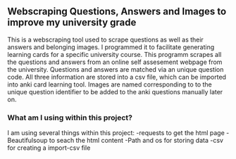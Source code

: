 
## Webscraping Questions, Answers and Images to improve my university grade

This is a webscraping tool used to scrape questions as well as their answers and belonging images. I programmed it to 
facilitate generating learning cards for a specific university course. This programm scrapes all the questions
and answers from an online self assesement webpage from the university.
Questions and answers are matched via an unique question code. All three information are stored into a 
csv file, which can be imported into anki card learning tool. 
Images are named corresponding to to the unique question identifier to be added to the anki questions
manually later on. 

### What am I using within this project?
I am using several things within this project:
-requests to get the html page
-Beautifulsoup to seach the html content
-Path and os for storing data
-csv for creating a import-csv file


